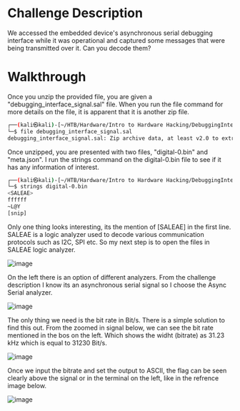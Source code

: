 # Challenge Description
We accessed the embedded device's asynchronous serial debugging interface while it was operational and captured some messages that were being transmitted over it. Can you decode them?

# Walkthrough
Once you unzip the provided file, you are given a "debugging_interface_signal.sal" file. When you run the file command for more details on the file, it is apparent that it is another zip file.
```bash
┌──(kali㉿kali)-[~/HTB/Hardware/Intro to Hardware Hacking/DebuggingInterfaceChallenge]
└─$ file debugging_interface_signal.sal 
debugging_interface_signal.sal: Zip archive data, at least v2.0 to extract, compression method=deflate
```
Once unzipped, you are presented with two files, "digital-0.bin" and "meta.json". I run the strings command on the digital-0.bin file to see if it has any information of interest.
```bash
┌──(kali㉿kali)-[~/HTB/Hardware/Intro to Hardware Hacking/DebuggingInterfaceChallenge]
└─$ strings digital-0.bin 
<SALEAE>
ffffff
~L@Y
[snip]
```
Only one thing looks interesting, its the mention of [SALEAE] in the first line. SALEAE is a logic analyzer used to decode various communication protocols such as I2C, SPI etc.
So my next step is to open the files in SALEAE logic analyzer.

![image](https://github.com/ZaighamKH/HTB-Writeups/assets/119772901/e0285438-2f11-4f68-9c82-76d1ed1d1995)

On the left there is an option of different analyzers. From the challenge description I know its an asynchronous serial signal so I choose the Async Serial analyzer.

![image](https://github.com/ZaighamKH/HTB-Writeups/assets/119772901/86d26e42-5df3-4ed8-80da-45a455b500db)

The only thing we need is the bit rate in Bit/s. There is a simple solution to find this out. From the zoomed in signal below, we can see the bit rate mentioned in the bos on the left.
Which shows the widht (bitrate) as 31.23 kHz which is equal to 31230 Bit/s.

![image](https://github.com/ZaighamKH/HTB-Writeups/assets/119772901/2bbea02f-3f03-46e2-9da2-8e708f9c1bb0)

Once we input the bitrate and set the output to ASCII, the flag can be seen clearly above the signal or in the terminal on the left, like in the refrence image below.

![image](https://github.com/ZaighamKH/HTB-Writeups/assets/119772901/2eb000ad-52e9-4a81-a1cb-2957df09128c)



